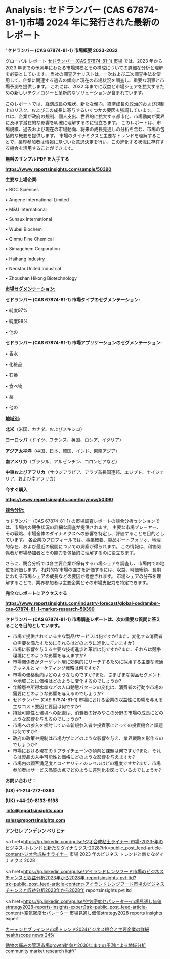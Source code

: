 # Analysis: セドランバー (CAS 67874-81-1)市場 2024 年に発行された最新のレポート

"<strong>セドランバー (CAS 67874-81-1) 市場概要 2023-2032</strong>

グローバル レポート <a href=https://www.reportsinsights.com/sample/50390>セドランバー (CAS 67874-81-1) 市場</a> では、2023 年から 2023 年までの予測年にわたる市場規模とその構成についての詳細な分析と理解を必要としています。 当社の調査アナリストは、一次および二次調査手法を使用して、企業に関連する過去の傾向と現在の市場状況を調査し、重要な洞察と市場予測を提供します。 これには、2032 年までに収益と市場シェアを拡大​​するための新しいテクノロジーと革新的なソリューションが含まれています。

このレポートでは、経済成長の現状、新たな傾向、経済成長の政治的および規制上のリスク、およびこの成長に寄与するいくつかの要因も強調しています。 これは、企業が政府の規制、個人支出、世界的に拡大する都市化、市場動向が業界に及ぼす潜在的な影響を明確に理解するのに役立ちます。 このレポートは、市場規模、過去および現在の市場動向、将来の成長見通しの分析を含む、市場の包括的な概要を提供します。 市場のダイナミクスと主要なトレンドを理解することで、業界参加者は情報に基づいた意思決定を行い、この進化する状況に存在する機会を活用することができます。

<strong><b>無料のサンプル PDF を入手する</b></strong>

<a href=https://www.reportsinsights.com/sample/50390><strong><u>https://www.reportsinsights.com/sample/50390</u></strong></a>

<strong>主要な上場企業:</strong>

• BOC Sciences

• Angene International Limited

• M&U International

• Sunaux International

• Wubei Biochem

• Qinmu Fine Chemical

• Simagchem Corporation

• Haihang Industry

• Neostar United Industrial

• Zhoushan Hikong Biotechnology

<strong><u>市場セグメンテーション</u></strong><strong><u>:</u></strong>

<strong>セドランバー (CAS 67874-81-1) 市場タイプのセグメンテーション:</strong>

• 純度97%

• 純度98%

• 他の

<strong>セドランバー (CAS 67874-81-1) 市場アプリケーションのセグメンテーション:</strong>

• 香水

• 化粧品

• 石鹸

• 食べ物

• 薬

• 他の

<strong><u>地域別</u></strong><strong><u>:</u></strong>

<strong>北米</strong>（米国、カナダ、およびメキシコ）

<strong>ヨーロッパ</strong>（ドイツ、フランス、英国、ロシア、イタリア）

<strong>アジア太平洋</strong>（中国、日本、韓国、インド、東南アジア）

<strong>南アメリカ</strong>（ブラジル、アルゼンチン、コロンビアなど）

<strong>中東およびアフリカ</strong>（サウジアラビア、アラブ首長国連邦、エジプト、ナイジェリア、および南アフリカ）

<strong>今すぐ購入</strong>

<a href=https://www.reportsinsights.com/buynow/50390><strong><u>https://www.reportsinsights.com/buynow/50390</u></strong></a>

<strong><u>競合分析:</u></strong>

セドランバー (CAS 67874-81-1) の市場調査レポートの競合分析セクションでは、市場内の競争状況の詳細な調査が提供されます。 主要な市場プレーヤー、その戦略、市場全体のダイナミクスへの影響を特定し、評価することを目的としています。 各企業のプロフィールでは、事業概要、製品ポートフォリオ、地理的存在、および最近の展開についての洞察が得られます。 この情報は、利害関係者が市場参加者とその能力を包括的に理解するのに役立ちます。

さらに、競合分析では各主要企業が保有する市場シェアを調査し、市場内での地位を評価します。 相対的な市場の強さを評価するには、収益、時価総額、長期にわたる市場シェアの成長などの要因が考慮されます。 市場シェアの分布を理解することで、業界参加者は主要企業とその市場支配力を特定できます。

<strong>完全なレポートにアクセスする</strong>

<a href=https://www.reportsinsights.com/industry-forecast/global-cedramber-cas-67874-81-1-market-research-50390><strong><u><b>https://www.reportsinsights.com/industry-forecast/global-cedramber-cas-67874-81-1-market-research-50390</b></u></strong></a>

<strong><b>セドランバー (CAS 67874-81-1) 市場調査レポートは、次の重要な質問に答えることを目的としています。</b></strong>
<ul>
  <li>市場で提供されている主な製品/サービスは何ですか?また、変化する消費者の需要を満たすためにそれらはどのように進化していますか?</li>
  <li>市場に影響を与える主要な技術進歩と革新は何ですか?また、それらは競争環境にどのような影響を与えますか?</li>
  <li>市場関係者がターゲット層に効果的にリーチするために採用する主要な流通チャネルとマーケティング戦略は何ですか?</li>
  <li>市場の価格動向はどのようなものですか?また、さまざまな製品セグメントや地域ごとに価格はどのように変化するのでしょうか?</li>
  <li>年齢層や所得水準などの人口動態パターンの変化は、消費者の行動や市場の需要にどのような影響を与えるのでしょうか?</li>
  <li>セドランバー (CAS 67874-81-1) 市場における企業の収益性に影響を与える主なコスト要因と要因は何ですか?</li>
  <li>持続可能性と環境への配慮は、消費者の好みやこの分野の市場の成長にどのような影響を与えるのでしょうか?</li>
  <li>市場への参入を検討している新規参入者や投資家にとっての投資機会と課題は何ですか?</li>
  <li>政府の政策や規制は市場力学にどのような影響を与え、業界戦略を形作るのでしょうか?</li>
  <li>市場における現在のサプライチェーンの傾向と課題は何ですか?また、それらは製品の入手可能性と価格にどのような影響を与えますか?</li>
  <li>市場内の顧客満足度とロイヤリティのレベルはどの程度ですか?また、市場参加者はサービス品質の点でどのように差別化を図っているのでしょうか?</li>
</ul>
<strong>お問い合わせ：</strong>

<strong>(US) +1-214-272-0393</strong>

<strong>(UK) +44-20-8133-9198</strong>

<strong> </strong><a href=info@reportsinsights.com><strong><u>info@reportsinsights.com</u></strong></a>

<a href=sales@reportsinsights.com><strong><u>sales@reportsinsights.com</u></strong></a>

<strong>アンセレ アンデレン ベリヒテ</strong>

<a href=https://jp.linkedin.com/pulse/ジオ合成粘土ライナー-市場-2023-年のビジネス-トレンドと新たなダイナミクス-2028?trk=public_post_feed-article-content>ジオ合成粘土ライナー 市場 2023 年のビジネス トレンドと新たなダイナミクス 2028</a>

<a href=https://jp.linkedin.com/pulse/アイランドレンジフード市場のビジネスチャンスと収益分析2023年から2028年-reportsinsights-pvt-ltd?trk=public_post_feed-article-content>アイランドレンジフード市場のビジネスチャンスと収益分析2023年から2028年 reportsinsights pvt ltd</a>

<a href=https://jp.linkedin.com/pulse/空気密度セパレーター-市場見通し価値strategy2028-reports-insights-expert?trk=public_post_feed-article-content>空気密度セパレーター 市場見通し価値strategy2028 reports insights expert</a>

<a href=https://www.linkedin.com/pulse/カーテンとブラインド市場トレンド2024ビジネス機会と主要企業の詳細-healthscope-news-245/>カーテンとブラインド市場トレンド2024ビジネス機会と主要企業の詳細 healthscope news 245/</a>

<a href=https://www.linkedin.com/pulse/動物の痛みの管理市場growth動向と2030年までの予測による地域分析-community-market-research-iiqtf/>動物の痛みの管理市場growth動向と2030年までの予測による地域分析 community market research iiqtf/</a>"
